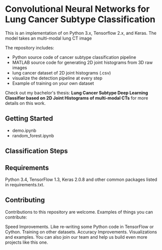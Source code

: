# Convolutional Neural Networks for Lung Cancer Subtype Classification
This is an implementation of on Python 3.x, Tensorflow 2.x, and Keras. The model takes an multi-modal lung CT image

The repository includes:
- Python source code of cancer subtype classification pipeline
- MATLAB source code for generating 2D joint histograms from 3D raw images
- lung cancer dataset of 2D joint histograms (.csv)
- visualize the detection pipeline at every step
- Example of training on your own dataset

Check out my bachelor's thesis: <b>Lung Cancer Subtype Deep Learning Classifier based on 2D Joint Histograms of multi-modal CTs</b>
for more details on this work.

## Getting Started
- demo.ipynb
- random_forest.ipynb

## Classification Steps

## Requirements
Python 3.4, TensorFlow 1.3, Keras 2.0.8 and other common packages listed in requirements.txt.

## Contributing

Contributions to this repository are welcome. Examples of things you can contribute:

Speed Improvements. Like re-writing some Python code in TensorFlow or Cython.
Training on other datasets.
Accuracy Improvements.
Visualizations and examples.
You can also join our team and help us build even more projects like this one.
